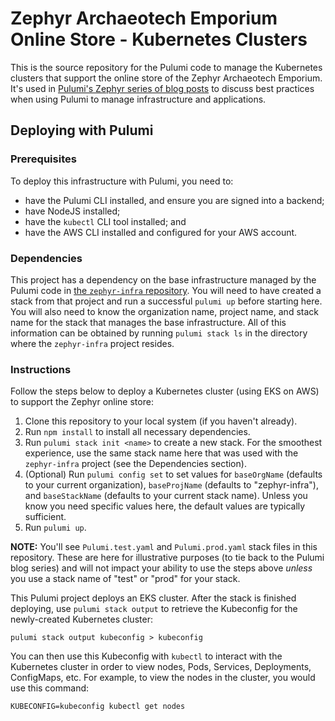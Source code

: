 # Zephyr Archaeotech Emporium Online Store - Kubernetes Clusters

This is the source repository for the Pulumi code to manage the Kubernetes clusters that support the online store of the Zephyr Archaeotech Emporium. It's used in [Pulumi's Zephyr series of blog posts](https://www.pulumi.com/blog/iac-recommended-practices-code-organization-and-stacks/) to discuss best practices when using Pulumi to manage infrastructure and applications.

## Deploying with Pulumi

### Prerequisites

To deploy this infrastructure with Pulumi, you need to:

* have the Pulumi CLI installed, and ensure you are signed into a backend;
* have NodeJS installed;
* have the `kubectl` CLI tool installed; and
* have the AWS CLI installed and configured for your AWS account.

### Dependencies

This project has a dependency on the base infrastructure managed by the Pulumi code in [the `zephyr-infra` repository](https://github.com/pulumi/zephyr-infra). You will need to have created a stack from that project and run a successful `pulumi up` before starting here. You will also need to know the organization name, project name, and stack name for the stack that manages the base infrastructure. All of this information can be obtained by running `pulumi stack ls` in the directory where the `zephyr-infra` project resides.

### Instructions

Follow the steps below to deploy a Kubernetes cluster (using EKS on AWS) to support the Zephyr online store:

1. Clone this repository to your local system (if you haven't already).
2. Run `npm install` to install all necessary dependencies.
3. Run `pulumi stack init <name>` to create a new stack. For the smoothest experience, use the same stack name here that was used with the `zephyr-infra` project (see the Dependencies section).
4. (Optional) Run `pulumi config set` to set values for `baseOrgName` (defaults to your current organization), `baseProjName` (defaults to "zephyr-infra"), and `baseStackName` (defaults to your current stack name). Unless you know you need specific values here, the default values are typically sufficient.
5. Run `pulumi up`.

**NOTE:** You'll see `Pulumi.test.yaml` and `Pulumi.prod.yaml` stack files in this repository. These are here for illustrative purposes (to tie back to the Pulumi blog series) and will not impact your ability to use the steps above _unless_ you use a stack name of "test" or "prod" for your stack.

This Pulumi project deploys an EKS cluster. After the stack is finished deploying, use `pulumi stack output` to retrieve the Kubeconfig for the newly-created Kubernetes cluster:

```shell
pulumi stack output kubeconfig > kubeconfig
```

You can then use this Kubeconfig with `kubectl` to interact with the Kubernetes cluster in order to view nodes, Pods, Services, Deployments, ConfigMaps, etc. For example, to view the nodes in the cluster, you would use this command:

```shell
KUBECONFIG=kubeconfig kubectl get nodes
```
